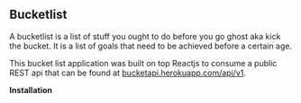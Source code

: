 ## Bucketlist 
A bucketlist is a list of stuff you ought to do before you go ghost aka kick the bucket. It is a list of goals that need to be achieved before a certain age.

This bucket list application was built on top Reactjs to consume a public REST api that can be found at [bucketapi.herokuapp.com/api/v1](bucketapi.herokuapp.com/api/v1).

**Installation**